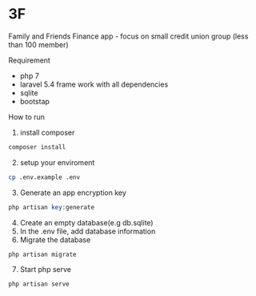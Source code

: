 # 3F
Family and Friends Finance app - focus on small credit union group (less than 100 member)

Requirement
- php 7
- laravel 5.4 frame work with all dependencies
- sqlite
- bootstap

How to run

1. install composer
```bash
composer install 
```
2. setup your enviroment
 ```bash
cp .env.example .env
```
3. Generate an app encryption key
 ```php
php artisan key:generate
```
4. Create an empty database(e.g db.sqlite)
5. In the .env file, add database information
6. Migrate the database
 ```bash
php artisan migrate 
```
7. Start php serve
 ```bash
php artisan serve 
```

